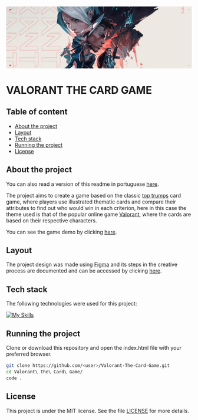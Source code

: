 ![valorant banner](./assets/images/valorant%20banner2.png "Valorant Banner")

<h1>VALORANT THE CARD GAME</h1>

<h2>Table of content</h2>

- [About the project](#about-the-project)
- [Layout](#layout)
- [Tech stack](#tech-stack)
- [Running the project](#running-the-project)
- [License](#license)

## About the project

You can also read a version of this readme in portuguese [here](https://github.com/jefersonsilva01/Valorant-The-Card-Game/blob/main/README-pt_BR.md).

The project aims to create a game based on the classic [top trumps](https://en.wikipedia.org/wiki/Top_Trumps) card game, where players use illustrated thematic cards and compare their attributes to find out who would win in each criterion, here in this case the theme used is that of the popular online game [Valorant](https://playvalorant.com/en-us/), where the cards are based on their respective characters.

You can see the game demo by clicking [here](https://jefersonsilva01.github.io/Valorant-The-Card-Game/).

## Layout

The project design was made using [Figma](https://www.figma.com/) and its steps in the creative process are documented and can be accessed by clicking [here](https://www.figma.com/file/Axh7rQRFZNxosyKM2EiIa1/VALORANT---THE-CARD-GAME?type=design&node-id=2-4&mode=design).

## Tech stack

The following technologies were used for this project:

[![My Skills](https://skillicons.dev/icons?i=vscode,html,css,js,git,github,figma,jasmine)](https://skillicons.dev)

## Running the project

Clone or download this repository and open the index.html file with your preferred browser.

```bash
git clone https://github.com/<user>/Valorant-The-Card-Game.git
cd Valorant\ The\ Card\ Game/
code .
```

## License

This project is under the MIT license. See the file [LICENSE](https://github.com/jefersonsilva01/Valorant-The-Card-Game/blob/main/LICENSE) for more details.
